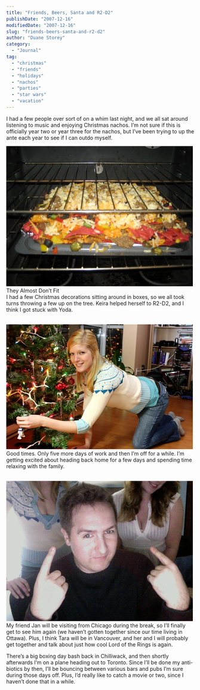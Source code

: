 ```yaml
---
title: "Friends, Beers, Santa and R2-D2"
publishDate: "2007-12-16"
modifiedDate: "2007-12-16"
slug: "friends-beers-santa-and-r2-d2"
author: "Duane Storey"
category:
  - "Journal"
tag:
  - "christmas"
  - "friends"
  - "holidays"
  - "nachos"
  - "parties"
  - "star wars"
  - "vacation"
---
```


I had a few people over sort of on a whim last night, and we all sat around listening to music and enjoying Christmas nachos. I’m not sure if this is officially year two or year three for the nachos, but I’ve been trying to up the ante each year to see if I can outdo myself.

  
[![](_images/friends-beers-santa-and-r2d2-1.jpg)](http://flickr.com/photos/duanestorey/2115417657/)  
They Almost Don’t Fit  
I had a few Christmas decorations sitting around in boxes, so we all took turns throwing a few up on the tree. Keira helped herself to R2-D2, and I think I got stuck with Yoda.

  
[  
![](_images/friends-beers-santa-and-r2d2-2.jpg)  ](http://flickr.com/photos/duanestorey/2113657389/)  
Good times. Only five more days of work and then I’m off for a while. I’m getting excited about heading back home for a few days and spending time relaxing with the family.

  
[  
![](_images/friends-beers-santa-and-r2d2-3.jpg)  ](http://flickr.com/photos/duanestorey/2114596662/in/photostream/)  
My friend Jan will be visiting from Chicago during the break, so I’ll finally get to see him again (we haven’t gotten together since our time living in Ottawa). Plus, I think Tara will be in Vancouver, and her and I will probably get together and talk about just how cool Lord of the Rings is again.

There’s a big boxing day bash back in Chilliwack, and then shortly afterwards I’m on a plane heading out to Toronto. Since I’ll be done my anti-biotics by then, I’ll be bouncing between various bars and pubs I’m sure during those days off. Plus, I’d really like to catch a movie or two, since I haven’t done that in a while.